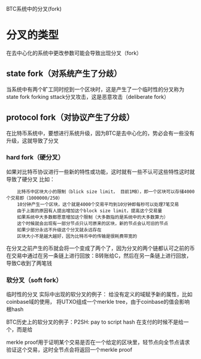 BTC系统中的分叉(fork)
# 分叉的类型
在去中心化的系统中更改参数可能会导致出现分叉（fork）
## state fork（对系统产生了分歧）
当系统中有两个旷工同时挖到一个区块时，这是产生了一个临时性的分叉称为state fork
forking sttack分叉攻击，这是恶意攻击（deliberate fork）
## protocol fork（对协议产生了分歧）
在比特币系统中，要想进行系统升级，因为BTC是去中心化的，势必会有一些没有升级，这就导致了分叉
### hard fork（硬分叉）
如果对比特币协议进行一些新的特性或功能，这时就有一些不认可这些特性这时就导致了硬分叉
比如：
```
	比特币中区块大小的限制（blick size limit， 目前1MB），即一个区块可以存储4000个交易即（1000000/250）
	10分钟产生一个区块，这个就是4000个交易平均到10分钟即每秒可以处理7笔交易
	由于上面的原因有人提出增加这个block size limit，提高这个交易量
	如果系统中大多数都愿意增加这个限制（大多数指的是系统中的大多数算力）
	这个时候就会出现有一部分节点只认可原来的区块，新的节点会认可旧的节点
	如果少部分永远不升级这个分叉就永远存在
	区块大小不是越大越好，因为比特币中的传输是很耗费带宽的
```
在分叉之前产生的币就会将一个变成了两个了，因为分叉的两个链都认可之前的币
在交易中通过在另一条链上进行回放：B转账给C，然后在另一条链上进行回放，导致C收到了两笔钱
### 软分叉（soft fork）
临时性的分叉
实际中出现的软分叉的例子：
给没有定义的域赋予新的属性，比如coinbase域的使用， 将UTXO组成一个merkle tree，由于coinbase的值会影响根hash

BTC历史上的软分叉的例子：P2SH: pay to script hash
	在支付的时候不是给一个，而是给



merkle proof用于证明某个交易是否在一个给定的区块里，轻节点向全节点请求验证这个交易，这时全节点会将返回一个merkle proof

